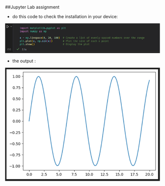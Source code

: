 ##Jupyter Lab assignment

- do this code to check the installation in your device:

![code](./img/codeTest.PNG)

- the output :

![codepic](./img/codeTestPic.PNG)

